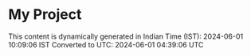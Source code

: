 # My Project

This content is dynamically generated in Indian Time (IST): 2024-06-01 10:09:06 IST
Converted to UTC: 2024-06-01 04:39:06 UTC

